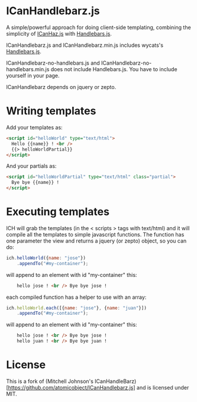 ICanHandlebarz.js
=================

A simple/powerful approach for doing client-side templating, combining the simplicity of [ICanHaz.js](http://icanhazjs.com/) with [Handlebars.js](http://handlebarsjs.com/).

ICanHandlebarz.js and ICanHandlebarz.min.js includes wycats's [Handlebars.js](https://github.com/wycats/handlebars.js/).

ICanHandlebarz-no-handlebars.js and ICanHandlebarz-no-handlebars.min.js does not include Handlebars.js. You have to include  yourself in your page.

ICanHandlebarz depends on jquery or zepto.

Writing templates
=================

Add your templates as:

``` html
<script id="helloWorld" type="text/html">
  Hello {{name}} ! <br />
  {{> helloWorldPartial}}
</script>
```

And your partials as:

``` html
<script id="helloWorldPartial" type="text/html" class="partial">
  Bye bye {{name}} !
</script>
```

Executing templates
===================

ICH will grab the templates (in the < scripts > tags with text/html) and it will compile all the templates to simple javascript functions. The function has one parameter the view and returns a jquery (or zepto) object, so you can do: 

```javascript
ich.helloWorld({name: "jose"})
	.appendTo("#my-container");

```

will append to an element with id "my-container" this:

```html
	hello jose ! <br /> Bye bye jose !
```

each compiled function has a helper to use with an array:


```javascript
ich.helloWorld.each([{name: "jose"}, {name: "juan"}])
	.appendTo("#my-container");

```

will append to an element with id "my-container" this:


```html
	hello jose ! <br /> Bye bye jose !
	hello juan ! <br /> Bye bye juan !
```

License
=======

This is a fork of (Mitchell Johnson's ICanHandleBarz)[https://github.com/atomicobject/ICanHandlebarz.js] and is licensed under MIT.